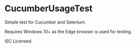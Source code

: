 # CucumberUsageTest

Simple test for Cucumber and Selenium.

Requires Windows 10+ as the Edge browser is used for testing.

ISC Licensed.
